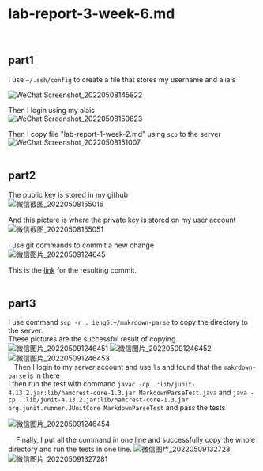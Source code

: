 # lab-report-3-week-6.md
&nbsp;
&nbsp;
## part1  

I use `~/.ssh/config` to create a file that stores my username and aliais    

![WeChat Screenshot_20220508145822](https://user-images.githubusercontent.com/103155845/167317854-2fa14f42-357d-4062-b9ee-f7ce5fb0b1cc.png)    

Then I login using my alais  
![WeChat Screenshot_20220508150823](https://user-images.githubusercontent.com/103155845/167317862-6c6fad15-871c-418e-9cfb-78595fcaa69d.png)    

Then I copy file "lab-report-1-week-2.md" using `scp` to the server  
![WeChat Screenshot_20220508151007](https://user-images.githubusercontent.com/103155845/167317867-f255a9e7-efdd-43af-9b96-3a2bce6cbd75.png)   
&nbsp;
&nbsp;
## part2  
  
The public key is stored in my github  
![微信截图_20220508155016](https://user-images.githubusercontent.com/103155845/167485901-78e4fe9d-bace-4496-8dfa-555b6ea49bd9.png)   

And this picture is where the private key is stored on my user account   
![微信截图_20220508155051](https://user-images.githubusercontent.com/103155845/167502994-0ca6c9b7-00c3-4364-b829-cc8eee96bf3f.png)
 

I use git commands to commit a new change  
![微信图片_20220509124645](https://user-images.githubusercontent.com/103155845/167486233-8285552f-c143-4f47-971a-0e0617214139.jpg)    

This is the [link](https://github.com/wengthree1cm/markdown-parser/commit/513a660155bb84b8914f449d21e2f16c4fbb57e8) for the resulting commit.   
&nbsp;
&nbsp;
## part3  

I use command `scp -r . ieng6:~/makrdown-parse` to copy the directory to the server.  
These pictures are the successful result of copying.
![微信图片_202205091246451](https://user-images.githubusercontent.com/103155845/167491174-e1a7491b-f43d-498a-ae1e-3775b88d0d88.jpg)
![微信图片_202205091246452](https://user-images.githubusercontent.com/103155845/167491212-a9b6559d-6189-49b6-9ea1-6dfa73a6f2f2.jpg)
![微信图片_202205091246453](https://user-images.githubusercontent.com/103155845/167491225-32c19146-c275-4630-8412-96c2d20ffccf.jpg)  
&nbsp;&nbsp;
Then I login to my server account and use `ls` and found that the `makrdown-parse` is in there  
I then run the test with command `javac -cp .:lib/junit-4.13.2.jar:lib/hamcrest-core-1.3.jar MarkdownParseTest.java` and `java -cp .:lib/junit-4.13.2.jar:lib/hamcrest-core-1.3.jar org.junit.runner.JUnitCore MarkdownParseTest`  and pass the tests

![微信图片_202205091246454](https://user-images.githubusercontent.com/103155845/167491736-86d503ee-0dcf-4625-8b22-00d353de0d53.jpg)

&nbsp;&nbsp;&nbsp;
Finally, I put all the command in one line and successfully copy the whole directory and run the tests in one line. 
![微信图片_20220509132728](https://user-images.githubusercontent.com/103155845/167492085-f965cd6d-44fe-4312-a952-4cf92ae008b7.jpg)
![微信图片_202205091327281](https://user-images.githubusercontent.com/103155845/167492096-0414da6b-fab3-425f-a8aa-eb87795291bc.jpg)







  






